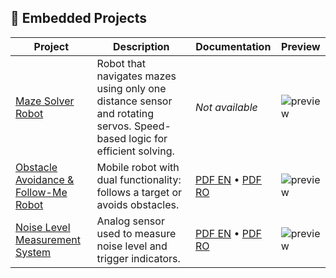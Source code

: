 ## 🤖 Embedded Projects

| Project | Description | Documentation | Preview |
|--------|-------------|---------------|---------|
| [Maze Solver Robot](https://github.com/iustin999/maze-solver) | Robot that navigates mazes using only one distance sensor and rotating servos. Speed-based logic for efficient solving. | _Not available_ | ![preview](link_către_imagine) |
| [Obstacle Avoidance & Follow-Me Robot](https://github.com/iustin999/obstacle-follow-robot) | Mobile robot with dual functionality: follows a target or avoids obstacles. | [PDF EN](link_pdf_en) • [PDF RO](link_pdf_ro) | ![preview](link_imagine) |
| [Noise Level Measurement System](https://github.com/iustin999/noise-measurement) | Analog sensor used to measure noise level and trigger indicators. | [PDF EN](link_pdf_en) • [PDF RO](link_pdf_ro) | ![preview](link_imagine) |
